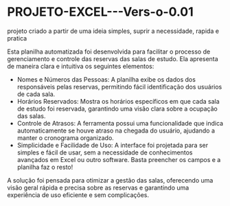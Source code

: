 # PROJETO-EXCEL---Vers-o-0.01
projeto criado a partir de uma ideia simples, suprir a necessidade, rapida e pratica

Esta planilha automatizada foi desenvolvida para facilitar o processo de gerenciamento e controle das reservas das salas de estudo. Ela apresenta de maneira clara e intuitiva os seguintes elementos:

- Nomes e Números das Pessoas: A planilha exibe os dados dos responsáveis pelas reservas, permitindo fácil identificação dos usuários de cada sala.
- Horários Reservados: Mostra os horários específicos em que cada sala de estudo foi reservada, garantindo uma visão clara sobre a ocupação das salas.
- Controle de Atrasos: A ferramenta possui uma funcionalidade que indica automaticamente se houve atraso na chegada do usuário, ajudando a manter o cronograma organizado.
- Simplicidade e Facilidade de Uso: A interface foi projetada para ser simples e fácil de usar, sem a necessidade de conhecimentos avançados em Excel ou outro software. Basta preencher os campos e a planilha faz o resto!

A solução foi pensada para otimizar a gestão das salas, oferecendo uma visão geral rápida e precisa sobre as reservas e garantindo uma experiência de uso eficiente e sem complicações.
